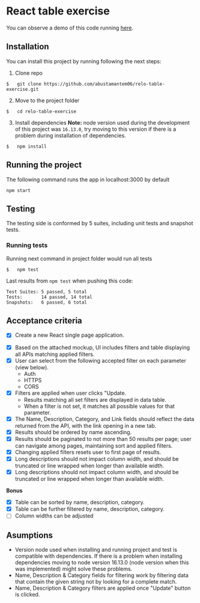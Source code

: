 # React table exercise

You can observe a demo of this code running [here](https://dev.d3385xbtgi31hb.amplifyapp.com/).
## Installation
You can install this project by running following the next steps:

1. Clone repo
```
$   git clone https://github.com/abustamantem06/relo-table-exercise.git
```

2. Move to the project folder
```
$   cd relo-table-exercise
```

3. Install dependencies
**Note:** node version used during the development of this project was `16.13.0`, try moving to this version if there is a problem during  installation of dependencies.
```
$   npm install
```

## Running the project
The following command runs the app in localhost:3000 by default
```
npm start
```

## Testing
The testing side is conformed by 5 suites, including unit tests and snapshot tests.

### Running tests
Running next command in project folder would run all tests
```
$   npm test
```

Last results from `npm test` when pushing this code:
```
Test Suites: 5 passed, 5 total
Tests:       14 passed, 14 total
Snapshots:   6 passed, 6 total
```

## Acceptance criteria
* [x] Create a new React single page application.
- [x] Based on the attached mockup, UI includes filters and table displaying all APIs matching applied filters.
- [x] User can select from the following accepted filter on each parameter (view
below).
    * Auth
    * HTTPS
    * CORS
- [x] Filters are applied when user clicks "Update.
    * Results matching all set filters are displayed in data table.
    * When a filter is not set, it matches all possible values for that parameter.
- [x] The Name, Description, Category, and Link fields should reflect the data returned from the API, with the link opening in a new tab.
- [x] Results should be ordered by name ascending.
- [x] Results should be paginated to not more than 50 results per page; user can
navigate among pages, maintaining sort and applied filters.
- [x] Changing applied filters resets user to first page of results.
- [x] Long descriptions should not impact column width, and should be truncated or
line wrapped when longer than available width.
- [x] Long descriptions should not impact column width, and should be truncated or
line wrapped when longer than available width.

**Bonus**
- [x] Table can be sorted by name, description, category.
- [x] Table can be further filtered by name, description, category.
- [ ] Column widths can be adjusted

## Asumptions
* Version node used when installing and running project and test is compatible with dependencies. If there is a problem when installing dependencies moving to node version 16.13.0 (node version when this was implemented) might solve these problems.
* Name, Description & Category fields for filtering work by filtering data that contain the given string not by looking for a complete match.
* Name, Description & Category filters are applied once "Update" button is clicked.
